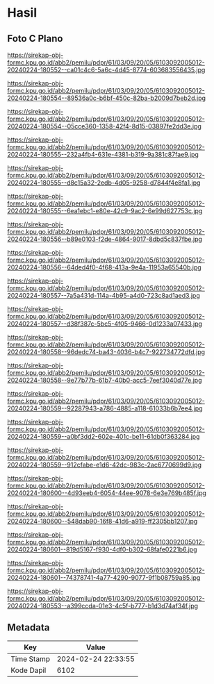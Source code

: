# Hasil

## Foto C Plano

https://sirekap-obj-formc.kpu.go.id/abb2/pemilu/pdpr/61/03/09/20/05/6103092005012-20240224-180552--ca01c4c6-5a6c-4d45-8774-603683556435.jpg

https://sirekap-obj-formc.kpu.go.id/abb2/pemilu/pdpr/61/03/09/20/05/6103092005012-20240224-180554--89536a0c-b6bf-450c-82ba-b2009d7beb2d.jpg

https://sirekap-obj-formc.kpu.go.id/abb2/pemilu/pdpr/61/03/09/20/05/6103092005012-20240224-180554--05cce360-1358-42f4-8d15-03897fe2dd3e.jpg

https://sirekap-obj-formc.kpu.go.id/abb2/pemilu/pdpr/61/03/09/20/05/6103092005012-20240224-180555--232a4fb4-631e-4381-b319-9a381c87fae9.jpg

https://sirekap-obj-formc.kpu.go.id/abb2/pemilu/pdpr/61/03/09/20/05/6103092005012-20240224-180555--d8c15a32-2edb-4d05-9258-d7844f4e8fa1.jpg

https://sirekap-obj-formc.kpu.go.id/abb2/pemilu/pdpr/61/03/09/20/05/6103092005012-20240224-180555--6ea1ebc1-e80e-42c9-9ac2-6e99d627753c.jpg

https://sirekap-obj-formc.kpu.go.id/abb2/pemilu/pdpr/61/03/09/20/05/6103092005012-20240224-180556--b89e0103-f2de-4864-9017-8dbd5c837fbe.jpg

https://sirekap-obj-formc.kpu.go.id/abb2/pemilu/pdpr/61/03/09/20/05/6103092005012-20240224-180556--64ded4f0-4f68-413a-9e4a-11953a65540b.jpg

https://sirekap-obj-formc.kpu.go.id/abb2/pemilu/pdpr/61/03/09/20/05/6103092005012-20240224-180557--7a5a431d-114a-4b95-a4d0-723c8ad1aed3.jpg

https://sirekap-obj-formc.kpu.go.id/abb2/pemilu/pdpr/61/03/09/20/05/6103092005012-20240224-180557--d38f387c-5bc5-4f05-9466-0d1233a07433.jpg

https://sirekap-obj-formc.kpu.go.id/abb2/pemilu/pdpr/61/03/09/20/05/6103092005012-20240224-180558--96dedc74-ba43-4036-b4c7-922734772dfd.jpg

https://sirekap-obj-formc.kpu.go.id/abb2/pemilu/pdpr/61/03/09/20/05/6103092005012-20240224-180558--9e77b77b-61b7-40b0-acc5-7eef3040d77e.jpg

https://sirekap-obj-formc.kpu.go.id/abb2/pemilu/pdpr/61/03/09/20/05/6103092005012-20240224-180559--92287943-a786-4885-a118-61033b6b7ee4.jpg

https://sirekap-obj-formc.kpu.go.id/abb2/pemilu/pdpr/61/03/09/20/05/6103092005012-20240224-180559--a0bf3dd2-602e-401c-be11-61db0f363284.jpg

https://sirekap-obj-formc.kpu.go.id/abb2/pemilu/pdpr/61/03/09/20/05/6103092005012-20240224-180559--912cfabe-e1d6-42dc-983c-2ac6770699d9.jpg

https://sirekap-obj-formc.kpu.go.id/abb2/pemilu/pdpr/61/03/09/20/05/6103092005012-20240224-180600--4d93eeb4-6054-44ee-9078-6e3e769b485f.jpg

https://sirekap-obj-formc.kpu.go.id/abb2/pemilu/pdpr/61/03/09/20/05/6103092005012-20240224-180600--548dab90-16f8-41d6-a919-ff2305bb1207.jpg

https://sirekap-obj-formc.kpu.go.id/abb2/pemilu/pdpr/61/03/09/20/05/6103092005012-20240224-180601--819d5167-f930-4df0-b302-68fafe0221b6.jpg

https://sirekap-obj-formc.kpu.go.id/abb2/pemilu/pdpr/61/03/09/20/05/6103092005012-20240224-180601--74378741-4a77-4290-9077-9f1b08759a85.jpg

https://sirekap-obj-formc.kpu.go.id/abb2/pemilu/pdpr/61/03/09/20/05/6103092005012-20240224-180553--a399ccda-01e3-4c5f-b777-b1d3d74af34f.jpg


## Metadata

| Key        | Value               |
| ---------- | ------------------- |
| Time Stamp | 2024-02-24 22:33:55 |
| Kode Dapil | 6102                |




